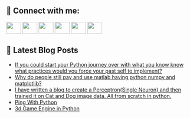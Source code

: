## 🔎 Connect with me:
[<img height="32" width="40" src="https://cdn.jsdelivr.net/npm/simple-icons@v5/icons/telegram.svg" />](https://t.me/bullbesh)
[<img height="32" width="40" src="https://cdn.jsdelivr.net/npm/simple-icons@v5/icons/vk.svg" />](https://vk.com/bullbesh)
[<img height="32" width="40" src="https://cdn.jsdelivr.net/npm/simple-icons@v5/icons/twitter.svg" />](https://twitter.com/bullbesh1)
[<img height="32" width="40" src="https://cdn.jsdelivr.net/npm/simple-icons@v5/icons/instagram.svg" />](https://www.instagram.com/bullbesh)
[<img height="32" width="40" src="https://cdn.jsdelivr.net/npm/simple-icons@v5/icons/reddit.svg" />](https://www.reddit.com/user/bullbesh)
[<img height="32" width="40" src="https://cdn.jsdelivr.net/npm/simple-icons@v5/icons/youtube.svg" />](https://www.youtube.com/channel/UCtfjRs6uzgq5mfm8S06WTcg)

## 📕 Latest Blog Posts
<!-- BLOG-POST-LIST:START -->
- [If you could start your Python journey over with what you know know what practices would you force your past self to implement?](https://www.reddit.com/r/Python/comments/u6c6p8/if_you_could_start_your_python_journey_over_with/)
- [Why do people still pay and use matlab having python numpy and matplotlib?](https://www.reddit.com/r/Python/comments/u6bcgc/why_do_people_still_pay_and_use_matlab_having/)
- [I have written a blog to create a Perceptron&lpar;Single Neuron&rpar; and then trained it on Cat and Dog image data. All from scratch in python.](https://www.reddit.com/r/Python/comments/u6adlb/i_have_written_a_blog_to_create_a/)
- [Ping With Python](https://www.reddit.com/r/Python/comments/u68m93/ping_with_python/)
- [3d Game Engine in Python](https://www.reddit.com/r/Python/comments/u6695b/3d_game_engine_in_python/)
<!-- BLOG-POST-LIST:END -->
